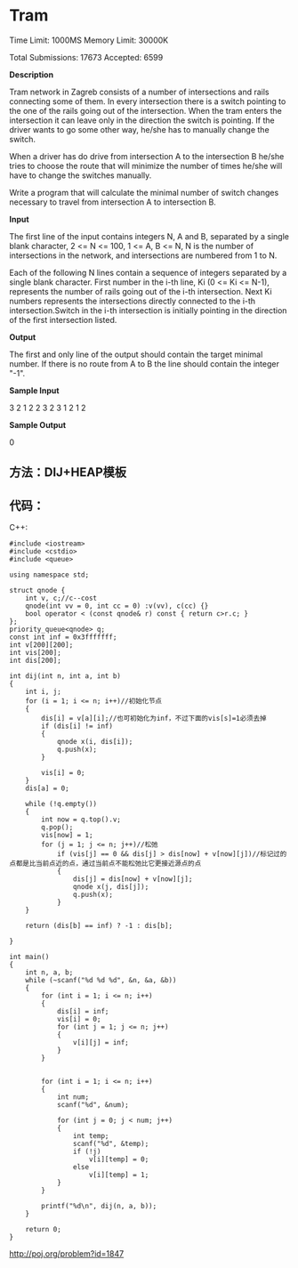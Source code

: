# Tram

Time Limit: 1000MS		Memory Limit: 30000K

Total Submissions: 17673		Accepted: 6599

**Description**

Tram network in Zagreb consists of a number of intersections and rails connecting some of them. In every intersection there is a switch pointing to the one of the rails going out of the intersection. When the tram enters the intersection it can leave only in the direction the switch is pointing. If the driver wants to go some other way, he/she has to manually change the switch. 

When a driver has do drive from intersection A to the intersection B he/she tries to choose the route that will minimize the number of times he/she will have to change the switches manually. 

Write a program that will calculate the minimal number of switch changes necessary to travel from intersection A to intersection B. 

**Input**

The first line of the input contains integers N, A and B, separated by a single blank character, 2 <= N <= 100, 1 <= A, B <= N, N is the number of intersections in the network, and intersections are numbered from 1 to N. 

Each of the following N lines contain a sequence of integers separated by a single blank character. First number in the i-th line, Ki (0 <= Ki <= N-1), represents the number of rails going out of the i-th intersection. Next Ki numbers represents the intersections directly connected to the i-th intersection.Switch in the i-th intersection is initially pointing in the direction of the first intersection listed. 

**Output**

The first and only line of the output should contain the target minimal number. If there is no route from A to B the line should contain the integer "-1".

**Sample Input**

3 2 1
2 2 3
2 3 1
2 1 2

**Sample Output**

0

## 方法：DIJ+HEAP模板


## 代码：

C++:


    #include <iostream>
    #include <cstdio>
    #include <queue>

	using namespace std;

	struct qnode {
		int v, c;//c--cost  
		qnode(int vv = 0, int cc = 0) :v(vv), c(cc) {}
		bool operator < (const qnode& r) const { return c>r.c; }
	};
	priority_queue<qnode> q;
	const int inf = 0x3fffffff;
	int v[200][200];
	int vis[200];
	int dis[200];

	int dij(int n, int a, int b)
	{
		int i, j;
		for (i = 1; i <= n; i++)//初始化节点
		{
			dis[i] = v[a][i];//也可初始化为inf，不过下面的vis[s]=1必须去掉
			if (dis[i] != inf)
			{
				qnode x(i, dis[i]);
				q.push(x);
			}
				
			vis[i] = 0;
		}
		dis[a] = 0;

		while (!q.empty())
		{
			int now = q.top().v;
			q.pop();
			vis[now] = 1;
			for (j = 1; j <= n; j++)//松弛
				if (vis[j] == 0 && dis[j] > dis[now] + v[now][j])//标记过的点都是比当前点近的点，通过当前点不能松弛比它更接近源点的点
				{
					dis[j] = dis[now] + v[now][j];
					qnode x(j, dis[j]);
					q.push(x);
				}
		}
		
		return (dis[b] == inf) ? -1 : dis[b];

	}

	int main()
	{
		int n, a, b;
		while (~scanf("%d %d %d", &n, &a, &b))
		{
			for (int i = 1; i <= n; i++)
			{
				dis[i] = inf;
				vis[i] = 0;
				for (int j = 1; j <= n; j++)
				{
					v[i][j] = inf;
				}
			}


			for (int i = 1; i <= n; i++)
			{
				int num;
				scanf("%d", &num);

				for (int j = 0; j < num; j++)
				{
					int temp;
					scanf("%d", &temp);
					if (!j)
						v[i][temp] = 0;
					else
						v[i][temp] = 1;
				}
			}

			printf("%d\n", dij(n, a, b));
		}

		return 0;
	}
http://poj.org/problem?id=1847
